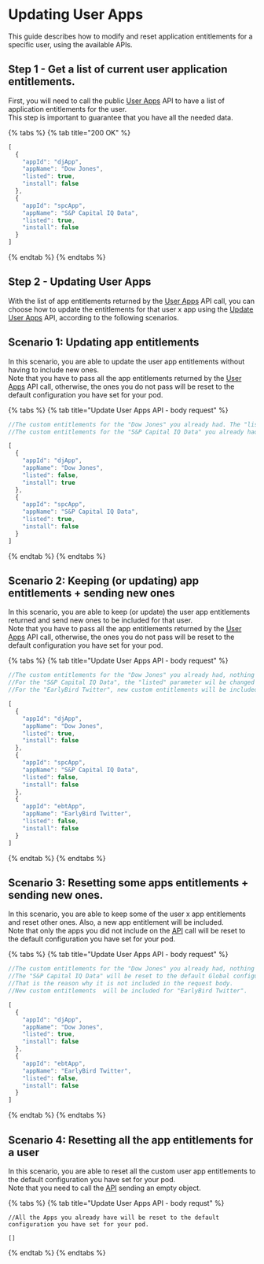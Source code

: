# Updating User Apps

This guide describes how to modify and reset application entitlements for a specific user, using the available APIs.

## Step 1 - Get a list of current user application entitlements.

First, you will need to call the public [User Apps](https://developers.symphony.com/restapi/docs/user-apps) API to have a list of application entitlements for the user.  
This step is important to guarantee that you have all the needed data.

{% tabs %}
{% tab title="200 OK" %}
```javascript
[
  {
    "appId": "djApp",
    "appName": "Dow Jones",
    "listed": true,
    "install": false
  },
  {
    "appId": "spcApp",
    "appName": "S&P Capital IQ Data",
    "listed": true,
    "install": false
  }
]
```
{% endtab %}
{% endtabs %}

## Step 2 - Updating User Apps

With the list of app entitlements returned by the [User Apps](https://developers.symphony.com/restapi/reference-link/user-apps) API call, you can choose how to update the entitlements for that user x app using the [Update User Apps](https://developers.symphony.com/restapi/reference-link/update-user-apps) API, according to the following scenarios.

## Scenario 1: Updating app entitlements

In this scenario, you are able to update the user app entitlements without having to include new ones.  
Note that you have to pass all the app entitlements returned by the [User Apps](https://developers.symphony.com/restapi/reference-link/user-apps) API call, otherwise, the ones you do not pass will be reset to the default configuration you have set for your pod.

{% tabs %}
{% tab title="Update User Apps API - body request" %}
```javascript
//The custom entitlements for the "Dow Jones" you already had. The "listed" parameter wil be changed to "false" and the "install" parameter will be changed to "true".
//The custom entitlements for the "S&P Capital IQ Data" you already had. Nothing will change for this App.

[
  {
    "appId": "djApp",
    "appName": "Dow Jones",
    "listed": false, 
    "install": true
  },
  {
    "appId": "spcApp",
    "appName": "S&P Capital IQ Data",
    "listed": true,
    "install": false
  } 
]
```
{% endtab %}
{% endtabs %}

## Scenario 2: Keeping \(or updating\) app entitlements + sending new ones

In this scenario, you are able to keep \(or update\) the user app entitlements returned and send new ones to be included for that user.  
Note that you have to pass all the app entitlements returned by the [User Apps](https://developers.symphony.com/restapi/reference-link/user-apps) API call, otherwise, the ones you do not pass will be reset to the default configuration you have set for your pod.

{% tabs %}
{% tab title="Update User Apps API - body request" %}
```javascript
//The custom entitlements for the "Dow Jones" you already had, nothing will be changed.
//For the "S&P Capital IQ Data", the "listed" parameter wil be changed to "false".
//For the "EarlyBird Twitter", new custom entitlements will be included.  

[
  {
    "appId": "djApp",
    "appName": "Dow Jones",
    "listed": true, 
    "install": false
  },
  {
    "appId": "spcApp",
    "appName": "S&P Capital IQ Data",
    "listed": false,
    "install": false
  },
  {
    "appId": "ebtApp",
    "appName": "EarlyBird Twitter",
    "listed": false,
    "install": false
  }  
]
```
{% endtab %}
{% endtabs %}

## Scenario 3: Resetting some apps entitlements + sending new ones.

In this scenario, you are able to keep some of the user x app entitlements and reset other ones. Also, a new app entitlement will be included.  
Note that only the apps you did not include on the [API](https://developers.symphony.com/restapi/reference-link/user-apps) call will be reset to the default configuration you have set for your pod.

{% tabs %}
{% tab title="Update User Apps API - body request" %}
```javascript
//The custom entitlements for the "Dow Jones" you already had, nothing will be changed.
//The "S&P Capital IQ Data" will be reset to the default Global configurations. 
//That is the reason why it is not included in the request body.
//New custom entitlements  will be included for "EarlyBird Twitter".

[
  {
    "appId": "djApp",
    "appName": "Dow Jones",
    "listed": true,
    "install": false
  },
  {
    "appId": "ebtApp",
    "appName": "EarlyBird Twitter",
    "listed": false,
    "install": false
  }  
]
```
{% endtab %}
{% endtabs %}

## Scenario 4: Resetting all the app entitlements for a user

In this scenario, you are able to reset all the custom user app entitlements to the default configuration you have set for your pod.  
Note that you need to call the [API](https://developers.symphony.com/restapi/reference-link/user-apps) sending an empty object.

{% tabs %}
{% tab title="Update User Apps API - body requst" %}
```text
//All the Apps you already have will be reset to the default configuration you have set for your pod.

[]
```
{% endtab %}
{% endtabs %}

